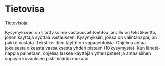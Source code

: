 # Tietovisa
Tietovisoja.

Kysymykseen on liitetty kolme vastausvaihtoehtoa tai sille on tekstikenttä, johon käyttäjä syöttää vastauksen. Kysymyksiin, joissa on valintanappi, on pakko vastata. Tekstikenttien täyttö on vapaaehtoista. Ohjelma antaa jokaisesta oikeasta vastauksesta yhden pisteen (10 kysymystä). Kun lähetä-nappia painetaan, ohjelma laskee käyttäjän yhteispisteet ja antaa siihen sopivan kuvauksen pistemäärän mukaan.
